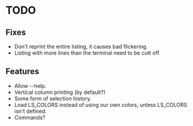 # TODO

## Fixes
* Don't reprint the entire listing, it causes bad flickering.
* Listing with more lines than the terminal need to be cutt off.

## Features
* Allow --help.
* Vertical column printing (by default?)
* Some form of selection history.
* Load LS_COLORS instead of using our own colors, unless LS_COLORS isn't defined.
* Commands?
